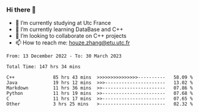 ### Hi there 👋
- 🔭 I’m currently studying at Utc France
- 🌱 I’m currently learning DataBase and C++
- 👯 I’m looking to collaborate on C++ projects
- 📫 How to reach me: houze.zhang@etu.utc.fr

<!--START_SECTION:waka-->

```text
From: 13 December 2022 - To: 30 March 2023

Total Time: 147 hrs 34 mins

C++              85 hrs 43 mins  >>>>>>>>>>>>>>>----------   58.09 %
Java             19 hrs 12 mins  >>>----------------------   13.02 %
Markdown         11 hrs 36 mins  >>-----------------------   07.86 %
Python           11 hrs 19 mins  >>-----------------------   07.68 %
C                11 hrs 17 mins  >>-----------------------   07.65 %
Other            3 hrs 25 mins   >------------------------   02.32 %
```

<!--END_SECTION:waka-->
